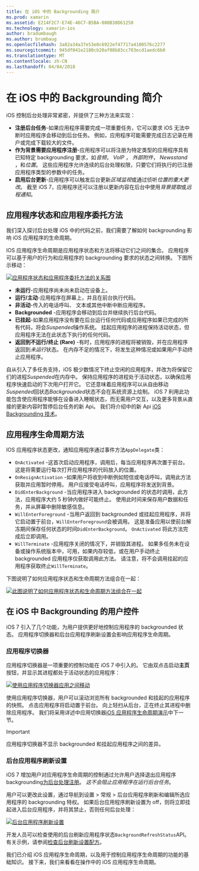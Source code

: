 ```yaml
---
title: 在 iOS 中的 Backgrounding 简介
ms.prod: xamarin
ms.assetid: E214F2C7-E74E-46C7-B5BA-080B30D61250
ms.technology: xamarin-ios
author: bradumbaugh
ms.author: brumbaug
ms.openlocfilehash: 3a82a34a37e53e0c6922ef47717a4100576c2277
ms.sourcegitcommit: 945df041e2180cb20af08b83cc703ecd1aedc6b0
ms.translationtype: MT
ms.contentlocale: zh-CN
ms.lasthandoff: 04/04/2018
---
```

# <a name="introduction-to-backgrounding-in-ios"></a>在 iOS 中的 Backgrounding 简介

iOS 控制后台处理非常紧密，并提供了三种方法来实现：

-  **注册后台任务**-如果应用程序需要完成一项重要任务，它可以要求 iOS 无法中断时应用程序会移动到后台任务。 例如，应用程序可能需要完成日志记录在用户或完成下载较大的文件。
-  **作为背景需要应用程序注册**-应用程序可以将注册为特定类型的应用程序具有已知特定 backgrounding 要求，如*音频*， *VoIP* ， *外部附件*， *Newsstand* ，和*位置*。 这些应用程序允许连续的后台处理权限，只要它们将执行的已注册应用程序类型的参数中的任务。
-  **启用后台更新**-应用程序可以触发后台更新*区域监视*或通过侦听*位置的重大更改*。 截至 iOS 7，应用程序还可以注册以更新内容在后台中使用*背景提取*或*远程通知*。


## <a name="application-states-and-application-delegate-methods"></a>应用程序状态和应用程序委托方法

我们深入探讨后台处理 iOS 中的代码之前，我们需要了解如何 backgrounding 影响 iOS 应用程序的生命周期。

IOS 应用程序生命周期是应用程序状态和方法将移动它们之间的集合。 应用程序可以基于用户的行为和应用程序的 backgrounding 要求的状态之间转换。 下图所示移动：

 [![](introduction-to-backgrounding-in-ios-images/applicationlifecycle-.png "应用程序状态和应用程序委托方法的关系图")](introduction-to-backgrounding-in-ios-images/applicationlifecycle-.png#lightbox)

-  **未运行**-应用程序尚未尚未启动在设备上。
-  **运行/主动**-应用程序在屏幕上，并且在前台执行代码。
-  **非活动**-传入的电话呼叫、 文本或其他中断中断应用程序。
-  **Backgrounded** -应用程序会移动到后台并继续执行后台代码。
-  **已挂起**-如果应用程序没有要在后台运行任何代码或应用程序如果已完成的所有代码，将会*Suspended*操作系统。 挂起应用程序的进程保持活动状态，但应用程序无法在此状态下执行的任何代码。
-  **返回到不运行/终止 (Rare)** -有时，应用程序的进程将被销毁，并在应用程序返回到*未运行*状态。 在内存不足的情况下，将发生这种情况或如果用户手动终止应用程序。


自从引入了多任务支持，iOS 极少数情况下终止空闲的应用程序，并改为将保留它们的进程*Suspended*在内存中。 保持应用程序的进程处于活动状态，以确保应用程序快速启动的下次用户打开它。 它还意味着应用程序可以从自由移动*Suspended*回状态*Backgrounded*状态不会在系统资源上绘制。 iOS 7 利用此功能包含使应用程序能够在设备进入睡眠状态，而无需用户交互，以及更多背景从直接的更新内容时暂停后台任务的新 Api。 我们将介绍中的新 Api [iOS Backgrounding 技术](~/ios/app-fundamentals/backgrounding/ios-backgrounding-techniques/index.md)。

## <a name="application-lifecycle-methods"></a>应用程序生命周期方法

IOS 应用程序状态更改，通知应用程序通过事件方法`AppDelegate`类：

-  `OnActivated` -这首次启动应用程序，调用后，每当应用程序再次置于前台。 这是将需要运行每次打开应用程序的代码放入的位置。
-  `OnResignActivation` -如果用户将收到中断例如短信或电话呼叫，调用此方法获取并应用暂时停用。 用户应接受电话呼叫，应用程序将发送到背景。
-  `DidEnterBackground` -当应用程序进入 backgrounded 的状态时调用，此方法，应用程序大约 5 秒钟内做好可能终止。 使用此时间来保存用户数据和任务，并从屏幕中删除敏感信息。
-  `WillEnterForeground` -当用户返回到 backgrounded 或挂起应用程序，并将它启动置于前台，`WillEnterForeground`会被调用。 这是准备应用以使前台解冻期间保存任何状态的时间`DidEnterBackground`。  `OnActivated` 将此方法完成后立即调用。
-  `WillTerminate` -应用程序关闭的情况下，并销毁其进程。 如果多任务未在设备或操作系统版本中，可用，如果内存较低，或在用户手动终止 backgrounded 应用程序仅获取调用此方法。 请注意，将不会调用挂起的应用程序获取终止`WillTerminate`。


下图说明了如何应用程序状态和生命周期方法组合在一起：

 [![](introduction-to-backgrounding-in-ios-images/image2.png "此图说明了如何应用程序状态和生命周期方法组合在一起")](introduction-to-backgrounding-in-ios-images/image2.png#lightbox)

## <a name="user-controls-for-backgrounding-in-ios"></a>在 iOS 中 Backgrounding 的用户控件

iOS 7 引入了几个功能，为用户提供更好地控制应用程序的 backgrounded 状态。 应用程序切换器和后台应用程序刷新设置会影响应用程序生命周期。

### <a name="app-switcher"></a>应用程序切换器

应用程序切换器是一项重要的控制功能在 iOS 7 中引入的。 它由双点击启动**主页**按钮，并显示其进程都处于活动状态的应用程序：

 [![](introduction-to-backgrounding-in-ios-images/app-switcher-.png "使用应用程序切换器应用之间移动")](introduction-to-backgrounding-in-ios-images/app-switcher-.png#lightbox)

使用应用程序切换器，用户可以滚动浏览所有 backgrounded 和挂起的应用程序的快照。 点击应用程序将启动置于前台。 向上轻扫从后台，正在终止其进程中删除应用程序。 我们将采用详述中应用切换器[iOS 应用程序生命周期演示](~/ios/app-fundamentals/backgrounding/application-lifecycle-demo.md)中下一节。

> [!IMPORTANT]
> 应用程序切换器不显示 backgrounded 和挂起应用程序之间的差异。



### <a name="background-app-refresh-settings"></a>后台应用程序刷新设置

iOS 7 增加用户对应用程序生命周期的控制通过允许用户选择退出应用程序 backgrounding[为后台处理注册](~/ios/app-fundamentals/backgrounding/ios-backgrounding-techniques/registering-applications-to-run-in-background.md)。 *这不会阻止应用程序在运行后台任务*。

用户可以更改此设置，通过导航到<span class="uiitem">设置 > 常规 > 后台应用程序刷新</span>和编辑所选应用程序的 backgrounding 特权。 如果后台应用程序刷新设置为 off，则将立即挂起进入后台应用程序，并将其禁止，否则任何后台处理：

 [![](introduction-to-backgrounding-in-ios-images/settings-.png "后台应用程序刷新设置")](introduction-to-backgrounding-in-ios-images/settings-.png#lightbox)

开发人员可以检查使用的后台刷新应用程序状态`BackgroundRefreshStatus`API。 有关示例，请参阅[检查后台刷新设置配方](https://developer.xamarin.com/recipes/ios/multitasking/check_background_refresh_setting/)。

我们已介绍 iOS 应用程序生命周期，以及用于控制应用程序生命周期的功能的基础知识。 接下来，我们来看看在操作中的 iOS 应用程序生命周期。

